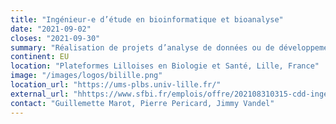 ```yaml
---
title: "Ingénieur-e d’étude en bioinformatique et bioanalyse"
date: "2021-09-02"
closes: "2021-09-30"
summary: "Réalisation de projets d’analyse de données ou de développement de pipelines d’analyse; rédaction et communication des résultats sous forme de rapports et de présentations orales; participation aux activités interne de la plateforme (groupes de travail, animation technique)"
continent: EU
location: "Plateformes Lilloises en Biologie et Santé, Lille, France"
image: "/images/logos/bilille.png"
location_url: "https://ums-plbs.univ-lille.fr/"
external_url: "hhttps://www.sfbi.fr/emplois/offre/202108310315-cdd-ingenieur-e-detude-en-bioinformatique-et-bioanalyse"
contact: "Guillemette Marot, Pierre Pericard, Jimmy Vandel"
---
```


